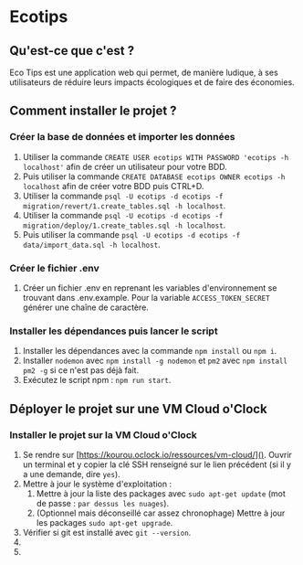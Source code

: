 # Ecotips

## Qu'est-ce que c'est ?
Eco Tips est une application web qui permet, de manière ludique, à ses utilisateurs de réduire leurs impacts écologiques et de faire des économies. 

## Comment installer le projet ?

### Créer la base de données et importer les données

1. Utiliser la commande `CREATE USER ecotips WITH PASSWORD 'ecotips -h localhost'` afin de créer un utilisateur pour votre BDD.
2. Puis utiliser la commande `CREATE DATABASE ecotips OWNER ecotips -h localhost` afin de créer votre BDD puis CTRL+D.
3. Utiliser la commande `psql -U ecotips -d ecotips -f migration/revert/1.create_tables.sql -h localhost`.
4. Utiliser la commande `psql -U ecotips -d ecotips -f migration/deploy/1.create_tables.sql -h localhost`.
5. Puis utiliser la commande `psql -U ecotips -d ecotips -f data/import_data.sql -h localhost`.

### Créer le fichier .env

1. Créer un fichier .env en reprenant les variables d'environnement se trouvant dans .env.example. Pour la variable `ACCESS_TOKEN_SECRET` générer une chaîne de caractère.

### Installer les dépendances puis lancer le script

1. Installer les dépendances avec la commande `npm install` ou `npm i`.
2. Installer `nodemon` avec `npm install -g nodemon` et `pm2` avec `npm install pm2 -g` si ce n'est pas déjà fait.
3. Exécutez le script npm : `npm run start`.


## Déployer le projet sur une VM Cloud o'Clock

### Installer le projet sur la VM Cloud o'Clock

1. Se rendre sur [https://kourou.oclock.io/ressources/vm-cloud/](). Ouvrir un terminal et y copier la clé SSH renseigné sur le lien précédent (si il y a une demande, dire `yes`).
2. Mettre à jour le système d'exploitation :
   1. Mettre à jour la liste des packages avec `sudo apt-get update` (mot de passe : `par dessus les nuages`).
   2. (Optionnel mais déconseillé car assez chronophage) Mettre à jour les packages `sudo apt-get upgrade`.
3. Vérifier si git est installé avec `git --version`.
4. 
5. 
